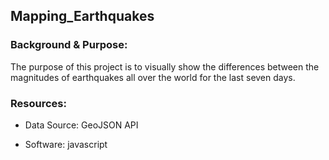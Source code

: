 <p align=center><h2> Mapping_Earthquakes </h2></p>

<h3> Background & Purpose: </h3>
The purpose of this project is to visually show the differences between the magnitudes of earthquakes all over the world for the last seven days.


<p><h3> Resources: </h3></p>
 
- Data Source: GeoJSON API

- Software: javascript

